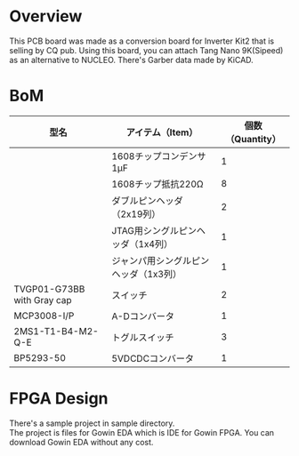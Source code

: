 # Overview
 This PCB board was made as a conversion board for Inverter Kit2 that is selling by CQ pub.
 Using this board, you can attach Tang Nano 9K(Sipeed) as an alternative to NUCLEO.
 There's Garber data made by KiCAD.



# BoM
型名 | アイテム（Item）|個数（Quantity）
---|---|---
　| 1608チップコンデンサ1μF | 1
　| 1608チップ抵抗220Ω | 8
　| ダブルピンヘッダ（2x19列） | 2
　| JTAG用シングルピンヘッダ（1x4列） | 1
　| ジャンパ用シングルピンヘッダ（1x3列） | 1
TVGP01-G73BB with Gray cap | スイッチ | 2 
MCP3008-I/P | A-Dコンバータ | 1
2MS1-T1-B4-M2-Q-E | トグルスイッチ | 3
BP5293-50 | 5VDCDCコンバータ | 1

# FPGA Design
There's a sample project in sample directory.  
The project is files for Gowin EDA which is IDE for Gowin FPGA.
You can download Gowin EDA without any cost.
